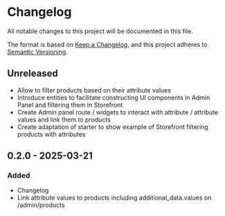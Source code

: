 # Changelog

All notable changes to this project will be documented in this file.

The format is based on [Keep a Changelog](https://keepachangelog.com/en/1.0.0/),
and this project adheres to [Semantic Versioning](https://semver.org/spec/v2.0.0.html).

## Unreleased

- Allow to filter products based on their attribute values
- Introduce entities to facilitate constructing UI components in Admin Panel and filtering them in Storefront
- Create Admin panel route / widgets to interact with attribute / attribute values and link them to products
- Create adaptation of starter to show example of Storefront filtering products with attributes

## 0.2.0 - 2025-03-21

### Added

- Changelog
- Link attribute values to products including additional_data.values on /admin/products